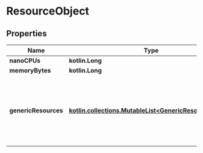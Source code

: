 
# ResourceObject

## Properties
Name | Type | Description | Notes
------------ | ------------- | ------------- | -------------
**nanoCPUs** | **kotlin.Long** |  |  [optional]
**memoryBytes** | **kotlin.Long** |  |  [optional]
**genericResources** | [**kotlin.collections.MutableList&lt;GenericResourcesInner&gt;**](GenericResourcesInner.md) | User-defined resources can be either Integer resources (e.g, &#x60;SSD&#x3D;3&#x60;) or String resources (e.g, &#x60;GPU&#x3D;UUID1&#x60;).  |  [optional]



